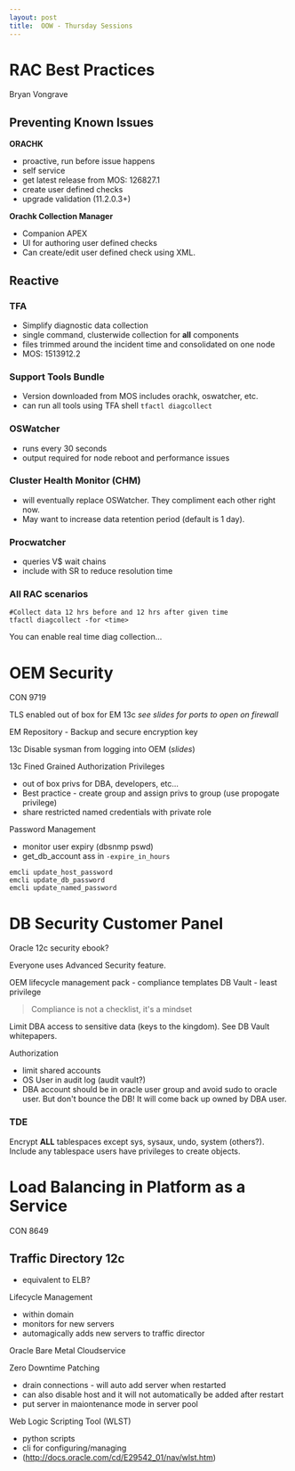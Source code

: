 ```yaml
---
layout: post
title:  OOW - Thursday Sessions
---
```


# RAC Best Practices
Bryan Vongrave

## Preventing Known Issues

**ORACHK**
- proactive, run before issue happens
- self service
- get latest release from MOS: 126827.1
- create user defined checks
- upgrade validation (11.2.0.3+)

**Orachk Collection Manager**
- Companion APEX
- UI for authoring user defined checks
- Can create/edit user defined check using XML.

## Reactive

### TFA
- Simplify diagnostic data collection
- single command, clusterwide collection for **all** components
- files trimmed around the incident time and consolidated on one node
- MOS: 1513912.2

### Support Tools Bundle
- Version downloaded from MOS includes orachk, oswatcher, etc.
- can run all tools using TFA shell ```tfactl diagcollect```

### OSWatcher
- runs every 30 seconds
- output required for node reboot and performance issues

### Cluster Health Monitor (CHM)
- will eventually replace OSWatcher.  They compliment each other right now.
- May want to increase data retention period (default is 1 day).

### Procwatcher
- queries V$ wait chains
- include with SR to reduce resolution time

### All RAC scenarios

```
#Collect data 12 hrs before and 12 hrs after given time
tfactl diagcollect -for <time>
```

You can enable real time diag collection...


# OEM Security
CON 9719

TLS enabled out of box for EM 13c
*see slides for ports to open on firewall*

EM Repository - Backup and secure encryption key

13c Disable sysman from logging into OEM (*slides*)

13c Fined Grained Authorization Privileges
- out of box privs for DBA, developers, etc...
- Best practice - create group and assign privs to group (use propogate privilege)
- share restricted named credentials with private role

Password Management
- monitor user expiry (dbsnmp pswd)
- get_db_account ass in ```-expire_in_hours```

```
emcli update_host_password
emcli update_db_password
emcli update_named_password
```

# DB Security Customer Panel

Oracle 12c security ebook?

Everyone uses Advanced Security feature.

OEM lifecycle management pack - compliance templates
DB Vault - least privilege

> Compliance is not a checklist, it's a mindset

Limit DBA access to sensitive data (keys to the kingdom).  See DB Vault whitepapers.

Authorization
- limit shared accounts
- OS User in audit log (audit vault?)
- DBA account should be in oracle user group and avoid sudo to oracle user.  But don't bounce the DB!  It will come back up owned by DBA user.  

### TDE
Encrypt **ALL** tablespaces except sys, sysaux, undo, system (others?).  Include any tablespace users have privileges to create objects.


# Load Balancing in Platform as a Service
CON 8649

## Traffic Directory 12c
- equivalent to ELB?

Lifecycle Management
- within domain
- monitors for new servers
- automagically adds new servers to traffic director

Oracle Bare Metal Cloudservice

Zero Downtime Patching
- drain connections - will auto add server when restarted
- can also disable host and it will not automatically be added after restart
- put server in maiontenance mode in server pool

Web Logic Scripting Tool (WLST)
- python scripts
- cli for configuring/managing
- (http://docs.oracle.com/cd/E29542_01/nav/wlst.htm)
